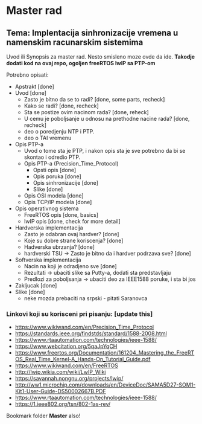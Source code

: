# Master rad

## Tema: Implentacija sinhronizacije vremena u namenskim racunarskim sistemima

Uvod ili Synopsis za master rad. Nesto smisleno moze ovde da ide.
**Takodje dodati kod na ovaj repo, ogoljen freeRTOS lwIP sa PTP-om**

Potrebno opisati:

* Apstrakt [done]
* Uvod [done]
    - Zasto je bitno da se to radi? [done, some parts, recheck]
    - Kako se radi? [done, recheck]
    - Sta se postize ovim nacinom rada? [done, reheck]
    - U cemu je poboljsanje u odnosu na prethodne nacine rada? [done, recheck]
    - deo o poredjenju NTP i PTP.
    - deo o TAI vremenu
* Opis PTP-a
    - Uvod o tome sta je PTP, i nakon opis sta je sve potrebno da bi se skontao i odredio PTP.
    - Opis PTP-a (Precision_Time_Protocol)
        - Opsti opis [done]
        - Opis poruka [done]
        - Opis sinhronizacije [done]
        - Slike [done]
    - Opis OSI modela [done]
    - Opis TCP/IP modela [done]
* Opis operativnog sistema
    - FreeRTOS opis [done, basics]
    - lwIP opis [done, check for more detail]
* Hardverska implementacija
    - Zasto je odabran ovaj hardver? [done]
    - Koje su dobre strane koriscenja? [done]
    - Hadverska ubrzanja? [done]
    - hardverski TSU -> Zasto je bitno da i hardver podrzava sve? [done]
* Softverska implementacija
    - Nacin na koji je odradjeno sve [done]
    - Rezultati -> ubaciti slike sa Putty-a, dodati sta predstavljaju
    - Predlozi za poboljsanja -> ubaciti deo za IEEE1588 poruke, i sta bi jos
* Zakljucak [done]
* Slike [done]
    - neke mozda prebaciti na srpski - pitati Saranovca



### Linkovi koji su korisceni pri pisanju: [update this]
- https://www.wikiwand.com/en/Precision_Time_Protocol
- https://standards.ieee.org/findstds/standard/1588-2008.html
- https://www.rtaautomation.com/technologies/ieee-1588/
- https://www.webcitation.org/5qaJpYqCH
- https://www.freertos.org/Documentation/161204_Mastering_the_FreeRTOS_Real_Time_Kernel-A_Hands-On_Tutorial_Guide.pdf
- https://www.wikiwand.com/en/FreeRTOS
- http://lwip.wikia.com/wiki/LwIP_Wiki
- https://savannah.nongnu.org/projects/lwip/
- http://ww1.microchip.com/downloads/en/DeviceDoc/SAMA5D27-SOM1-Kit1-User-Guide-DS50002667B.PDF
- https://www.rtaautomation.com/technologies/ieee-1588/
- https://1.ieee802.org/tsn/802-1as-rev/

Bookmark folder **Master** also!
